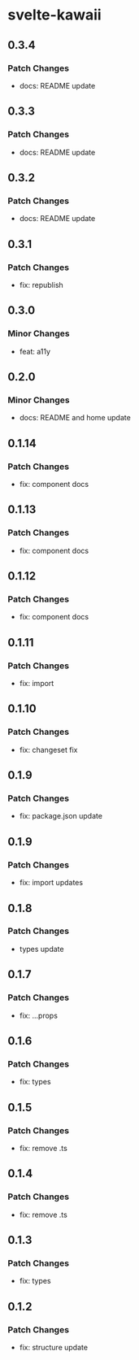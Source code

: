 # svelte-kawaii

## 0.3.4

### Patch Changes

- docs: README update

## 0.3.3

### Patch Changes

- docs: README update

## 0.3.2

### Patch Changes

- docs: README update

## 0.3.1

### Patch Changes

- fix: republish

## 0.3.0

### Minor Changes

- feat: a11y

## 0.2.0

### Minor Changes

- docs: README and home update

## 0.1.14

### Patch Changes

- fix: component docs

## 0.1.13

### Patch Changes

- fix: component docs

## 0.1.12

### Patch Changes

- fix: component docs

## 0.1.11

### Patch Changes

- fix: import

## 0.1.10

### Patch Changes

- fix: changeset fix

## 0.1.9

### Patch Changes

- fix: package.json update

## 0.1.9

### Patch Changes

- fix: import updates

## 0.1.8

### Patch Changes

- types update

## 0.1.7

### Patch Changes

- fix: ...props

## 0.1.6

### Patch Changes

- fix: types

## 0.1.5

### Patch Changes

- fix: remove .ts

## 0.1.4

### Patch Changes

- fix: remove .ts

## 0.1.3

### Patch Changes

- fix: types

## 0.1.2

### Patch Changes

- fix: structure update
